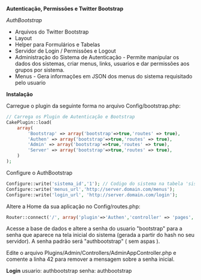 **Autenticação, Permissões e Twitter Bootstrap**

*AuthBootstrap*

- Arquivos do Twitter Bootstrap
- Layout
- Helper para Formulários e Tabelas
- Servidor de Login / Permissões e Logout
- Administração do Sistema de Autenticação - Permite manipular os dados dos sistemas, criar menus, links, usuarios e dar permissões aos grupos por sistema.
- Menus - Gera informações em JSON dos menus do sistema requisitado pelo usuario

**Instalação**

Carregue o plugin da seguinte forma no arquivo Config/bootstrap.php:

```php
// Carrega os Plugin de Autenticação e Bootstrap
CakePlugin::load(
	array(
		'Bootstrap' => array('bootstrap'=>true,'routes' => true),
		'Authen' => array('bootstrap'=>true,'routes' => true),
		'Admin' => array('bootstrap'=>true,'routes' => true),
		'Server' => array('bootstrap'=>true,'routes' => true),
	)
);
```
Configure o AuthBootstrap
```php
Configure::write('sistema_id','1'); // Codigo do sistema na tabela 'sistemas'
Configure::write('menus_url','http://server.domain.com/menus');
Configure::write('login_url', 'http://server.domain.com/login');
```

Altere a Home da sua aplicação no Config/routes.php:
```php
Router::connect('/', array('plugin'=>'Authen','controller' => 'pages', 'action' => 'display', 'home'));
```

Acesse a base de dados e altere a senha do usuario "bootstrap" para a senha que aparece na tela inicial do sistema (gerada a partir do hash no seu servidor). A senha padrão será "authbootstrap" ( sem aspas ).

Edite o arquivo Plugins/Admin/Controllers/AdminAppController.php e comente a linha 42 para remover a mensagem sobre a senha inicial.

**Login**
usuario: authbootstrap
senha: authbootstrap

